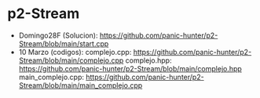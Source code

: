 # p2-Stream
* Domingo28F (Solucion): https://github.com/panic-hunter/p2-Stream/blob/main/start.cpp
* 10 Marzo (codigos):
      complejo.cpp:       https://github.com/panic-hunter/p2-Stream/blob/main/complejo.cpp
      complejo.hpp:       https://github.com/panic-hunter/p2-Stream/blob/main/complejo.hpp
      main_complejo.cpp:  https://github.com/panic-hunter/p2-Stream/blob/main/main_complejo.cpp
